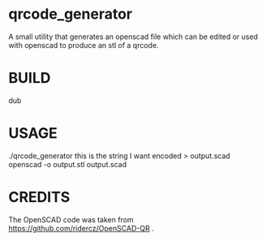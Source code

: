 # qrcode_generator

A small utility that generates an openscad file which can be edited or used with openscad to produce an stl of a qrcode.

# BUILD

dub

# USAGE

./qrcode_generator this is the string I want encoded > output.scad 
openscad -o output.stl output.scad

# CREDITS

The OpenSCAD code was taken from https://github.com/ridercz/OpenSCAD-QR .

